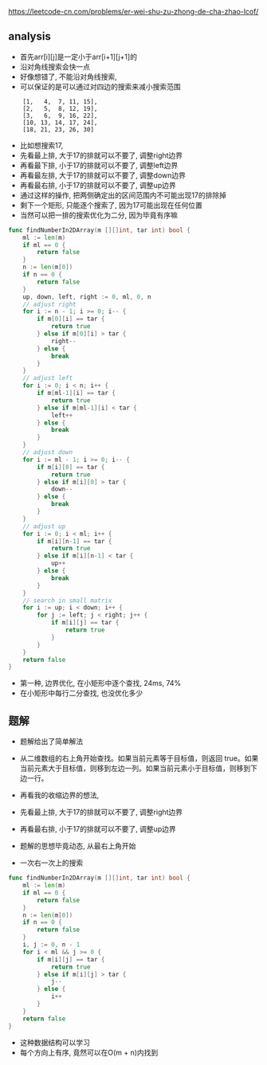 https://leetcode-cn.com/problems/er-wei-shu-zu-zhong-de-cha-zhao-lcof/

## analysis
- 首先arr[i][j]是一定小于arr[i+1][j+1]的
- 沿对角线搜索会快一点
- 好像想错了, 不能沿对角线搜索, 
- 可以保证的是可以通过对四边的搜索来减小搜索范围
```
    [1,   4,  7, 11, 15],
    [2,   5,  8, 12, 19],
    [3,   6,  9, 16, 22],
    [10, 13, 14, 17, 24],
    [18, 21, 23, 26, 30]
```
- 比如想搜索17,
- 先看最上排, 大于17的排就可以不要了, 调整right边界
- 再看最下排, 小于17的排就可以不要了, 调整left边界
- 再看最左排, 大于17的排就可以不要了, 调整down边界
- 再看最右排, 小于17的排就可以不要了, 调整up边界
- 通过这样的操作, 把两侧确定出的区间范围内不可能出现17的排除掉
- 剩下一个矩形, 只能逐个搜索了, 因为17可能出现在任何位置
- 当然可以把一排的搜索优化为二分, 因为毕竟有序嘛
```go
func findNumberIn2DArray(m [][]int, tar int) bool {
    ml := len(m)
    if ml == 0 {
        return false
    }
    n := len(m[0])
    if n == 0 {
        return false
    }
    up, down, left, right := 0, ml, 0, n
    // adjust right
    for i := n - 1; i >= 0; i-- {
        if m[0][i] == tar {
            return true
        } else if m[0][i] > tar {
            right--
        } else {
            break
        }
    }
    // adjust left
    for i := 0; i < n; i++ {
        if m[ml-1][i] == tar {
            return true
        } else if m[ml-1][i] < tar {
            left++
        } else {
            break
        }
    }
    // adjust down
    for i := ml - 1; i >= 0; i-- {
        if m[i][0] == tar {
            return true
        } else if m[i][0] > tar {
            down--
        } else {
            break
        }
    }
    // adjust up
    for i := 0; i < ml; i++ {
        if m[i][n-1] == tar {
            return true
        } else if m[i][n-1] < tar {
            up++
        } else {
            break
        }
    }
    // search in small matrix
    for i := up; i < down; i++ {
        for j := left; j < right; j++ {
            if m[i][j] == tar {
                return true
            }
        }
    }
    return false
}
```
- 第一种, 边界优化, 在小矩形中逐个查找, 24ms, 74%
- 在小矩形中每行二分查找, 也没优化多少

## 题解
- 题解给出了简单解法
- 从二维数组的右上角开始查找。如果当前元素等于目标值，则返回 true。如果当前元素大于目标值，则移到左边一列。如果当前元素小于目标值，则移到下边一行。

- 再看我的收缩边界的想法,
- 先看最上排, 大于17的排就可以不要了, 调整right边界
- 再看最右排, 小于17的排就可以不要了, 调整up边界

- 题解的思想毕竟动态, 从最右上角开始
- 一次右一次上的搜索
```go
func findNumberIn2DArray(m [][]int, tar int) bool {
    ml := len(m)
    if ml == 0 {
        return false
    }
    n := len(m[0])
    if n == 0 {
        return false
    }
    i, j := 0, n - 1
    for i < ml && j >= 0 {
        if m[i][j] == tar {
            return true
        } else if m[i][j] > tar {
            j--
        } else {
            i++
        }
    }
    return false
}
```
- 这种数据结构可以学习
- 每个方向上有序, 竟然可以在O(m + n)内找到